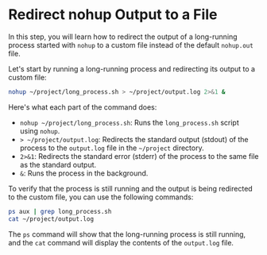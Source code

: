 # Redirect nohup Output to a File

In this step, you will learn how to redirect the output of a long-running process started with `nohup` to a custom file instead of the default `nohup.out` file.

Let's start by running a long-running process and redirecting its output to a custom file:

```bash
nohup ~/project/long_process.sh > ~/project/output.log 2>&1 &
```

Here's what each part of the command does:

- `nohup ~/project/long_process.sh`: Runs the `long_process.sh` script using `nohup`.
- `> ~/project/output.log`: Redirects the standard output (stdout) of the process to the `output.log` file in the `~/project` directory.
- `2>&1`: Redirects the standard error (stderr) of the process to the same file as the standard output.
- `&`: Runs the process in the background.

To verify that the process is still running and the output is being redirected to the custom file, you can use the following commands:

```bash
ps aux | grep long_process.sh
cat ~/project/output.log
```

The `ps` command will show that the long-running process is still running, and the `cat` command will display the contents of the `output.log` file.
